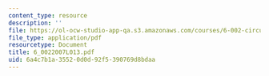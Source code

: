 ```yaml
---
content_type: resource
description: ''
file: https://ol-ocw-studio-app-qa.s3.amazonaws.com/courses/6-002-circuits-and-electronics-spring-2007/6a4c7b1a35520d0d92f5390769d8bdaa_6_0022007L013.pdf
file_type: application/pdf
resourcetype: Document
title: 6_0022007L013.pdf
uid: 6a4c7b1a-3552-0d0d-92f5-390769d8bdaa
---
```

